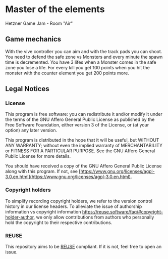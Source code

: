 Master of the elements 
============================

Hetzner Game Jam - Room "Air" 

Game mechanics 
---------------
With the vive controller you can aim and with the track pads you can shoot. You need to defend the safe zone vs Monsters and every minute the spawn time is decremented. You have 3 lifes when a Monster comes in the safe zone you lose a life. For every kill you get 100 points when you hit the monster with the counter element you get 200 points more.

Legal Notices 
-------------
### License
This program is free software: you can redistribute it and/or modify it under the terms of the GNU Affero General Public License as published by the Free Software Foundation, either version 3 of the License, or (at your option) any later version.

This program is distributed in the hope that it will be useful, but WITHOUT ANY WARRANTY; without even the implied warranty of
MERCHANTABILITY or FITNESS FOR A PARTICULAR PURPOSE.  See the GNU Affero General Public License for more details.

You should have received a copy of the GNU Affero General Public License
along with this program.  If not, see [https://www.gnu.org/licenses/agpl-3.0.en.html](https://www.gnu.org/licenses/agpl-3.0.en.html).

### Copyright holders
To simplify recording copyright holders, we refer to the version control history in our license headers. To alleviate the issue of authorship information vs copyright information https://reuse.software/faq/#copyright-holder-author, we only allow contributions from authors who personally hold the copyright to their respective contributions.

### REUSE
This repository aims to be [REUSE](https://reuse.software) compliant.  If it is not, feel free to open an issue.


